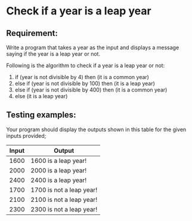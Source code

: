 # Check if a year is a leap year

## Requirement:

Write a program that takes a year as the input and displays a message saying if the year is a leap year or not.

Following is the algorithm to check if a year is a leap year or not:

1. if (year is not divisible by 4) then (it is a common year)
2. else if (year is not divisible by 100) then (it is a leap year)
3. else if (year is not divisible by 400) then (it is a common year)
4. else (it is a leap year)

## Testing examples:

Your program should display the outputs shown in this table for the given inputs provided;

| Input | Output                   |
| ----- | ------------------------ |
| 1600  | 1600 is a leap year!     |
| 2000  | 2000 is a leap year!     |
| 2400  | 2400 is a leap year!     |
| 1700  | 1700 is not a leap year! |
| 2100  | 2100 is not a leap year! |
| 2300  | 2300 is not a leap year! |